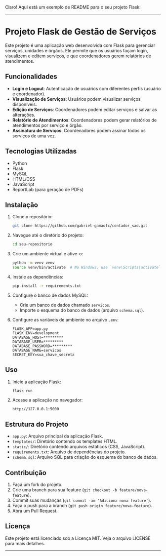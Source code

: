 Claro! Aqui está um exemplo de README para o seu projeto Flask:

---

# Projeto Flask de Gestão de Serviços

Este projeto é uma aplicação web desenvolvida com Flask para gerenciar serviços, unidades e órgãos. Ele permite que os usuários façam login, visualizem e editem serviços, e que coordenadores gerem relatórios de atendimentos.

## Funcionalidades

- **Login e Logout**: Autenticação de usuários com diferentes perfis (usuário e coordenador).
- **Visualização de Serviços**: Usuários podem visualizar serviços disponíveis.
- **Edição de Serviços**: Coordenadores podem editar serviços e salvar as alterações.
- **Relatório de Atendimentos**: Coordenadores podem gerar relatórios de atendimentos por serviço e órgão.
- **Assinatura de Serviços**: Coordenadores podem assinar todos os serviços de uma vez.

## Tecnologias Utilizadas

- Python
- Flask
- MySQL
- HTML/CSS
- JavaScript
- ReportLab (para geração de PDFs)

## Instalação

1. Clone o repositório:

   ```bash
   git clone https://github.com/gabriel-gamaofc/contador_sad.git
   ```

2. Navegue até o diretório do projeto:

   ```bash
   cd seu-repositorio
   ```

3. Crie um ambiente virtual e ative-o:

   ```bash
   python -m venv venv
   source venv/bin/activate  # No Windows, use `venv\Scripts\activate`
   ```

4. Instale as dependências:

   ```bash
   pip install -r requirements.txt
   ```

5. Configure o banco de dados MySQL:

   - Crie um banco de dados chamado `servicos`.
   - Importe o esquema do banco de dados (arquivo `schema.sql`).

6. Configure as variáveis de ambiente no arquivo `.env`:

   ```env
   FLASK_APP=app.py
   FLASK_ENV=development
   DATABASE_HOST=*********
   DATABASE_USER=*********
   DATABASE_PASSWORD=*********
   DATABASE_NAME=servicos
   SECRET_KEY=sua_chave_secreta
   ```

## Uso

1. Inicie a aplicação Flask:

   ```bash
   flask run
   ```

2. Acesse a aplicação no navegador:

   ```
   http://127.0.0.1:5000
   ```

## Estrutura do Projeto

- `app.py`: Arquivo principal da aplicação Flask.
- `templates/`: Diretório contendo os templates HTML.
- `static/`: Diretório contendo arquivos estáticos (CSS, JavaScript).
- `requirements.txt`: Arquivo de dependências do projeto.
- `schema.sql`: Arquivo SQL para criação do esquema do banco de dados.

## Contribuição

1. Faça um fork do projeto.
2. Crie uma branch para sua feature (`git checkout -b feature/nova-feature`).
3. Commit suas mudanças (`git commit -am 'Adiciona nova feature'`).
4. Faça o push para a branch (`git push origin feature/nova-feature`).
5. Abra um Pull Request.

## Licença

Este projeto está licenciado sob a Licença MIT. Veja o arquivo LICENSE para mais detalhes.

---

